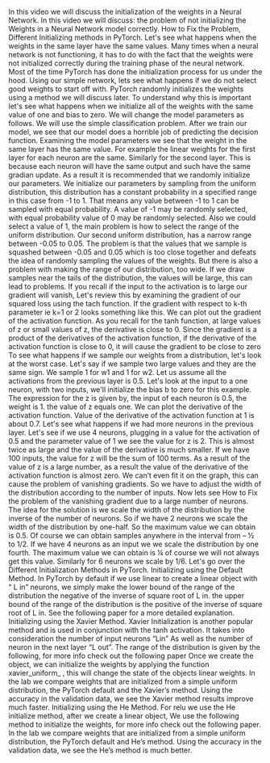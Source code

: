 In this video we will discuss the initialization of the weights in a Neural Network. In this video we will discuss: the problem of not initializing the Weights in a Neural Network model correctly. How to Fix the Problem, Different Initializing methods in PyTorch. Let's see what happens when the weights in the same layer have the same values. Many times when a neural network is not functioning, it has to do with the fact that the weights were not initialized correctly during the training phase of the neural network. Most of the time PyTorch has done the initialization process for us under the hood. Using our simple network, lets see what happens if we do not select good weights to start off with. PyTorch randomly initializes the weights using a method we will discuss later. To understand why this is important let's see what happens when we initialize all of the weights with the same value of one and bias to zero. We will change the model parameters as follows. We will use the simple classification problem. After we train our model, we see that our model does a horrible job of predicting the decision function. Examining the model parameters we see that the weight in the same layer has the same value. For example the linear weights for the first layer for each neuron are the same. Similarly for the second layer. This is because each neuron will have the same output and such have the same gradian update. As a result it is recommended that we randomly initialize our parameters. We initialize our parameters by sampling from the uniform distribution, this distribution has a constant probability in a specified range in this case from -1 to 1. That means any value between -1 to 1 can be sampled with equal probability. A value of -1 may be randomly selected, with equal probability value of 0 may be randomly selected. Also we could select a value of 1, the main problem is how to select the range of the uniform distribution. Our second uniform distribution, has a narrow range between -0.05 to 0.05. The problem is that the values that we sample is squashed between -0.05 and 0.05 which is too close together and defeats the idea of randomly sampling the values of the weights. But there is also a problem with making the range of our distribution, too wide. If we draw samples near the tails of the distribution, the values will be large, this can lead to problems. If you recall if the input to the activation is to large our gradient will vanish, Let's review this by examining the gradient of our squared loss using the tach function. If the gradient with respect to k-th parameter ie k=1 or 2 looks something like this. We can plot out the gradient of the activation function. As you recall for the tanh function, at large values of z or small values of z, the derivative is close to 0. Since the gradient is a product of the derivatives of the activation function, if the derivative of the activation function is close to 0, it will cause the gradient to be close to zero To see what happens if we sample our weights from a distribution, let's look at the worst case. Let's say if we sample two large values and they are the same sign. We sample 1 for w1 and 1 for w2. Let us assume all the activations from the previous layer is 0.5. Let's look at the input to a one neuron, with two inputs, we'll initialize the bias b to zero for this example. The expression for the z is given by, the input of each neuron is 0.5, the weight is 1. the value of z equals one. We can plot the derivative of the activation function. Value of the derivative of the activation function at 1 is about 0.7. Let's see what happens if we had more neurons in the previous layer. Let's see if we use 4 neurons, plugging in a value for the activation of 0.5 and the parameter value of 1 we see the value for z is 2. This is almost twice as large and the value of the derivative is much smaller. If we have 100 inputs, the value for z will be the sum of 100 terms. As a result of the value of z is a large number, as a result the value of the derivative of the activation function is almost zero. We can’t even fit it on the graph, this can cause the problem of vanishing gradients. So we have to adjust the width of the distribution according to the number of inputs. Now lets see How to Fix the problem of the vanishing gradient due to a large number of neurons. The idea for the solution is we scale the width of the distribution by the inverse of the number of neurons. So if we have 2 neurons we scale the width of the distribution by one-half. So the maximum value we can obtain is 0.5. Of course we can obtain samples anywhere in the interval from – ½ to 1/2. If we have 4 neurons as an input we we scale the distribution by one fourth. The maximum value we can obtain is ¼ of course we will not always get this value. Similarly for 6 neurons we scale by 1/6. Let's go over the Different Initialization Methods in PyTorch. Initializing using the Default Method. In PyTorch by default if we use linear to create a linear object with “ L in” neurons, we simply make the lower bound of the range of the distribution the negative of the inverse of square root of L in. the upper bound of the range of the distribution is the positive of the inverse of square root of L in. See the following paper for a more detailed explanation. Initializing using the Xavier Method. Xavier Initialization is another popular method and is used in conjunction with the tanh activation. It takes into consideration the number of input neurons “Lin” As well as the number of neuron in the next layer “L out”. The range of the distribution is given by the following, for more info check out the following paper Once we create the object, we can initialize the weights by applying the function xavier_uniform_ , this will change the state of the objects linear weights. In the lab we compare weights that are initialized from a simple uniform distribution, the PyTorch default and the Xavier’s method. Using the accuracy in the validation data, we see the Xavier method results improve much faster. Initializing using the He Method. For relu we use the He initialize method, after we create a linear object, We use the following method to initialize the weights, for more info check out the following paper. In the lab we compare weights that are initialized from a simple uniform distribution, the PyTorch default and He’s method. Using the accuracy in the validation data, we see the He’s method is much better.
